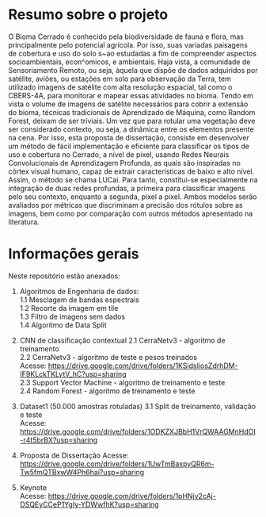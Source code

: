 # Resumo sobre o projeto

O Bioma Cerrado é conhecido pela biodiversidade de fauna e flora, mas principalmente pelo potencial agrícola. Por isso, suas variadas paisagens de cobertura e uso do solo s\~ao estudadas a fim de compreender aspectos socioambientais, econ\^omicos, e ambientais. Haja vista, a comunidade de Sensoriamento Remoto, ou seja, àquela que dispõe de dados adquiridos por satélite, aviões, ou estações em solo para observação da Terra, tem utilizado imagens de satélite com alta resolução espacial, tal como o CBERS-4A, para monitorar e mapear essas atividades no bioma. Tendo em vista o volume de imagens de satélite necessários para cobrir a extensão do bioma, técnicas tradicionais de Aprendizado de  Máquina, como Random Forest, deixam de ser triviais. Um vez que para rotular uma vegetação deve ser considerado contexto, ou seja, a dinâmica entre os elementos presente na cena. Por isso, esta proposta de dissertação, consiste em desenvolver um método de fácil implementação e eficiente para classificar os tipos de uso e cobertura no Cerrado, a nível de pixel, usando Redes Neurais Convolucionais de Aprendizagem Profunda, as quais são inspiradas no córtex visual humano, capaz de extrair características de baixo e alto nível. Assim, o método se chama LUCai. Para tanto, constitui-se especialmente na integração de duas redes profundas, a primeira para classificar imagens pelo seu contexto, enquanto a segunda, pixel a pixel. Ambos modelos serão avaliados por métricas que discriminam a precisão dos rótulos sobre as imagens, bem como por comparação com outros métodos apresentado na literatura.


# Informações gerais

Neste repositório estão anexados:

1. Algoritmos de Engenharia de dados: <br>
1.1 Mesclagem de bandas espectrais <br>
1.2 Recorte da imagem em tile <br>
1.3 Filtro de imagens sem dados <br>
1.4 Algoritmo de Data Split <br>

2. CNN de classificação contextual
2.1 CerraNetv3 - algoritmo de treinamento  <br>
2.2 CerraNetv3 - algoritmo de teste e pesos treinados <br>
Acesse: https://drive.google.com/drive/folders/1KSidsIiosZdrhDM-IF9KLckTKLytV_hC?usp=sharing  <br>
2.3 Support Vector Machine - algoritmo de treinamento e teste <br>
2.4 Random Forest - algoritmo de treinamento e teste <br>

3. Dataset1 (50.000 amostras rotuladas)
3.1 Split de treinamento, validação e teste <br>
Acesse: https://drive.google.com/drive/folders/1ODKZXJBbH1VrQWAAGMnHdOI-r4t5brBX?usp=sharing <br>

4. Proposta de Dissertação
Acesse: https://drive.google.com/drive/folders/1UwTmBaxpyQR6m-Tw5fmQTBxwW4Ph6hai?usp=sharing <br>
5. Keynote <br>
Acesse: https://drive.google.com/drive/folders/1pHNjv2cAj-DSQEyCCeP1YgIy-YDWwfhK?usp=sharing  <br>


